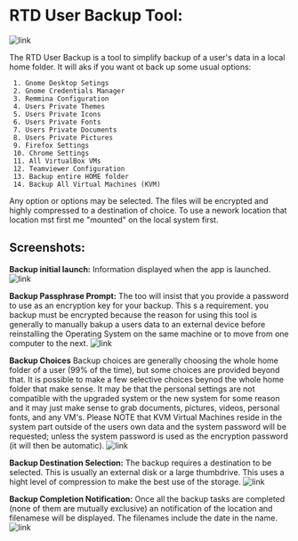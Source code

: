 # RTD User Backup Tool:

![link](/System_User_Backup/Media_files/header-time.jpg "Tool User Backup")

The RTD User Backup is a tool to simplify backup of a user's data in a local home folder. 
It will aks if you want ot back up some usual options:

 	

~~~~
 1. Gnome Desktop Setings
 2. Gnome Credentials Manager
 3. Remmina Configuration 
 4. Users Private Themes 
 5. Users Private Icons 
 6. Users Private Fonts  
 7. Users Private Documents 
 8. Users Private Pictures 
 9. Firefox Settings 
 10. Chrome Settings  
 11. All VirtualBox VMs 
 12. Teamviewer Configuration 
 13. Backup entire HOME folder
 14. Backup All Virtual Machines (KVM)
~~~~

Any option or options may be selected. The files will be encrypted and highly compressed to a destination of choice. 
To use a nework location that location mst first me "mounted" on the local system first. 

## Screenshots:

**Backup initial launch:**
Information displayed when the app is launched. 
![link](/System_User_Backup/Media_files/Scr1-d.png "Tool Backup initial launch")

**Backup Passphrase Prompt:**
The too will insist that you provide a password to use as an encryption key for your backup. This s a requirement.
you backup must be encrypted because the reason for using this tool is generally to manually bakup a users data to an 
external device before reinstalling the Operating System on the same machine or to move from one computer to the next. 
![link](/System_User_Backup/Media_files/Scr2-d.png "Tool Backup Passphrase Prompt")

**Backup Choices**
Backup choices are generally choosing the whole home folder of a user (99% of the time), but some choices are provided 
beyond that. It is possible to make a few selective choices beynod the whole home folder that make sense. It may be that the 
personal settings are not compatible with the upgraded system or the new system for some reason and it may just make sense to grab
documents, pictures, videos, personal fonts, and any VM's. Please NOTE that KVM Virtual Machines reside in the system part outside 
of the users own data and the system password will be requested; unless the system password is used as the encryption password (it will then be automatic).
![link](/System_User_Backup/Media_files/Scr3-d.png "Tool Backup Options")

**Backup Destination Selection:**
The backup requires a destination to be selected. This is usually an external disk or a large thumbdrive. This uses a hight level of
compression to make the best use of the storage. 
![link](/System_User_Backup/Media_files/Scr4-d.png "Tool Backup Destination Selection")

**Backup Completion Notification:**
Once all the backup tasks are completed (none of them are mutually exclusive) an notification of the location and filenamese 
will be displayed. The filenames include the date in the name. 
![link](/System_User_Backup/Media_files/Scr5-d.png "Tool Backup Completion Notification")

   

